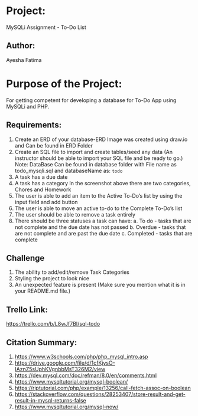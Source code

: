 # Project:

MySQLi Assignment - To-Do List

## Author:

Ayesha Fatima

# Purpose of the Project:

For getting competent for developing a database for To-Do App using MySQLi and PHP.

## Requirements:

1. Create an ERD of your database-ERD Image was created using draw.io and Can be found in ERD Folder
2. Create an SQL file to import and create tables/seed any data (An instructor should be able to import your SQL file and be ready to go.)
   Note: DataBase Can be found in database folder with File name as todo_mysqli.sql and databaseName as: `todo`
3. A task has a due date
4. A task has a category
   In the screenshot above there are two categories, Chores and Homework
5. The user is able to add an item to the Active To-Do’s list by using the input field and add button
6. The user is able to move an active to-do to the Complete To-Do’s list
7. The user should be able to remove a task entirely
8. There should be three statuses a task can have:
   a. To do - tasks that are not complete and the due date has not passed
   b. Overdue - tasks that are not complete and are past the due date
   c. Completed - tasks that are complete

## Challenge

1. The ability to add/edit/remove Task Categories
2. Styling the project to look nice
3. An unexpected feature is present (Make sure you mention what it is in your README.md file.)

## Trello Link:

https://trello.com/b/L8wJf7BI/sql-todo

## Citation Summary:

1. https://www.w3schools.com/php/php_mysql_intro.asp
2. https://drive.google.com/file/d/1cfKjysO-IAznZ5sUphKVgnbbMsT326M2/view
3. https://dev.mysql.com/doc/refman/8.0/en/comments.html
4. https://www.mysqltutorial.org/mysql-boolean/
5. https://riptutorial.com/php/example/13256/call-fetch-assoc-on-boolean
6. https://stackoverflow.com/questions/28253407/store-result-and-get-result-in-mysql-returns-false
7. https://www.mysqltutorial.org/mysql-now/
